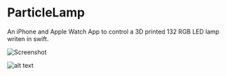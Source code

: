 # ParticleLamp
An iPhone and Apple Watch App to control a 3D printed 132 RGB LED lamp writen in swift.


![Screenshot](https://raw.githubusercontent.com/coreyasmith35/ParticleLamp/images/iPhonePic.png)

 ![alt text](https://raw.githubusercontent.com/coreyasmith35/ParticleLamp/images/iPhonePic.png)
